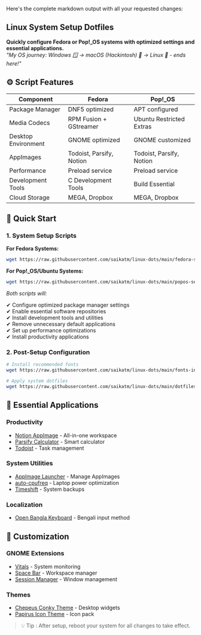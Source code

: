 Here's the complete markdown output with all your requested changes:

## Linux System Setup Dotfiles

**Quickly configure Fedora or Pop!_OS systems with optimized settings and essential applications.**  
*"My OS journey: Windows 🪟 → macOS (Hackintosh) 🍎 → Linux 🐧 - ends here!"*

## ⚙️ Script Features
| Component               | Fedora                     | Pop!_OS                   |
|-------------------------|----------------------------|---------------------------|
| Package Manager         | DNF5 optimized            | APT configured            |
| Media Codecs            | RPM Fusion + GStreamer     | Ubuntu Restricted Extras  |
| Desktop Environment     | GNOME optimized            | GNOME customized          |
| AppImages               | Todoist, Parsify, Notion   | Todoist, Parsify, Notion  |
| Performance             | Preload service            | Preload service           |
| Development Tools       | C Development Tools        | Build Essential           |
| Cloud Storage           | MEGA, Dropbox              | MEGA, Dropbox             |

## 🚀 Quick Start

### 1. System Setup Scripts

**For Fedora Systems:**
```bash
wget https://raw.githubusercontent.com/saikatm/linux-dots/main/fedora-setup.sh && chmod +x fedora-setup.sh && sudo ./fedora-setup.sh
```

**For Pop!_OS/Ubuntu Systems:**
```bash
wget https://raw.githubusercontent.com/saikatm/linux-dots/main/popos-setup.sh && chmod +x popos-setup.sh && sudo ./popos-setup.sh
```

*Both scripts will:*

✔ Configure optimized package manager settings  
✔ Enable essential software repositories  
✔ Install development tools and utilities  
✔ Remove unnecessary default applications  
✔ Set up performance optimizations  
✔ Install productivity applications  

### 2. Post-Setup Configuration

```bash
# Install recommended fonts
wget https://raw.githubusercontent.com/saikatm/linux-dots/main/fonts-install.sh && chmod +x fonts-install.sh && sudo ./fonts-install.sh

# Apply system dotfiles
wget https://raw.githubusercontent.com/saikatm/linux-dots/main/dotfiles-install.sh && chmod +x dotfiles-install.sh && sudo ./dotfiles-install.sh
```

## 🌟 Essential Applications

### Productivity
- [Notion AppImage](https://github.com/saikatm/notion-appimage) - All-in-one workspace
- [Parsify Calculator](https://github.com/parsify-dev/desktop) - Smart calculator
- [Todoist](https://todoist.com) - Task management

### System Utilities
- [AppImage Launcher](https://github.com/TheAssassin/AppImageLauncher/wiki) - Manage AppImages
- [auto-cpufreq](https://github.com/AdnanHodzic/auto-cpufreq) - Laptop power optimization
- [Timeshift](https://github.com/teejee2008/timeshift) - System backups

### Localization
- [Open Bangla Keyboard](https://github.com/OpenBangla/OpenBangla-Keyboard) - Bengali input method

## 🎨 Customization

### GNOME Extensions
- [Vitals](https://extensions.gnome.org/extension/1460/vitals/) - System monitoring
- [Space Bar](https://extensions.gnome.org/extension/5090/space-bar/) - Workspace manager
- [Session Manager](https://extensions.gnome.org/extension/4709/another-window-session-manager/) - Window management

### Themes
- [Chepeus Conky Theme](https://github.com/closebox73/Chepeus) - Desktop widgets
- [Papirus Icon Theme](https://github.com/PapirusDevelopmentTeam/papirus-icon-theme) - Icon pack



> 💡 Tip  : After setup, reboot your system for all changes to take effect.

